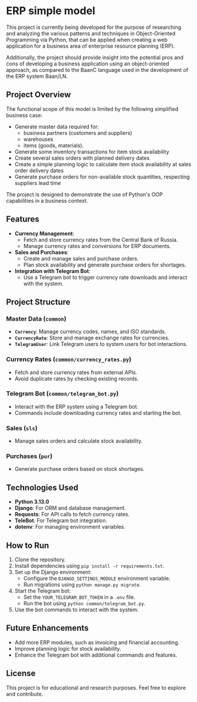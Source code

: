 # ERP simple model
This project is currently being developed for the purpose of researching and analyzing the various 
patterns and techniques in Object-Oriented Programming via Python, that can be applied 
when creating a web application for a business area of enterprise resource planning (ERP). 

Additionally, the project should provide insight into the potential pros and cons of 
developing a business application using an object-oriented approach, as compared to 
the BaanC language used in the development of the ERP system Baan/LN.

## Project Overview
The functional scope of this model is limited by the following simplified business case:
* Generate master data required for: 
  * business partners (customers and suppliers) 
  * warehouses 
  * items (goods, materials).
* Generate some inventory transactions for item stock availability
* Create several sales orders with planned delivery dates
* Create a simple planning logic to calculate item stock availability at sales order delivery dates
* Generate purchase orders for non-available stock quantities, respecting suppliers lead time

The project is designed to demonstrate the use of Python's OOP capabilities in a business context.

## Features

- **Currency Management**:
  - Fetch and store currency rates from the Central Bank of Russia.
  - Manage currency rates and conversions for ERP documents.
- **Sales and Purchases**:
  - Create and manage sales and purchase orders.
  - Plan stock availability and generate purchase orders for shortages.
- **Integration with Telegram Bot**:
  - Use a Telegram bot to trigger currency rate downloads and interact with the system.

## Project Structure

### Master Data (`common`)
- **`Currency`**: Manage currency codes, names, and ISO standards.
- **`CurrencyRate`**: Store and manage exchange rates for currencies.
- **`TelegramUser`**: Link Telegram users to system users for bot interactions.

### Currency Rates (`common/currency_rates.py`)
- Fetch and store currency rates from external APIs.
- Avoid duplicate rates by checking existing records.

### Telegram Bot (`common/telegram_bot.py`)
- Interact with the ERP system using a Telegram bot.
- Commands include downloading currency rates and starting the bot.

### Sales (`sls`)
- Manage sales orders and calculate stock availability.

### Purchases (`pur`)
- Generate purchase orders based on stock shortages.

## Technologies Used

- **Python 3.13.0**
- **Django**: For ORM and database management.
- **Requests**: For API calls to fetch currency rates.
- **TeleBot**: For Telegram bot integration.
- **dotenv**: For managing environment variables.

## How to Run

1. Clone the repository.
2. Install dependencies using `pip install -r requirements.txt`.
3. Set up the Django environment:
   - Configure the `DJANGO_SETTINGS_MODULE` environment variable.
   - Run migrations using `python manage.py migrate`.
4. Start the Telegram bot:
   - Set the `YOUR_TELEGRAM_BOT_TOKEN` in a `.env` file.
   - Run the bot using `python common/telegram_bot.py`.
5. Use the bot commands to interact with the system.

## Future Enhancements

- Add more ERP modules, such as invoicing and financial accounting.
- Improve planning logic for stock availability.
- Enhance the Telegram bot with additional commands and features.


## License

This project is for educational and research purposes. Feel free to explore and contribute.
